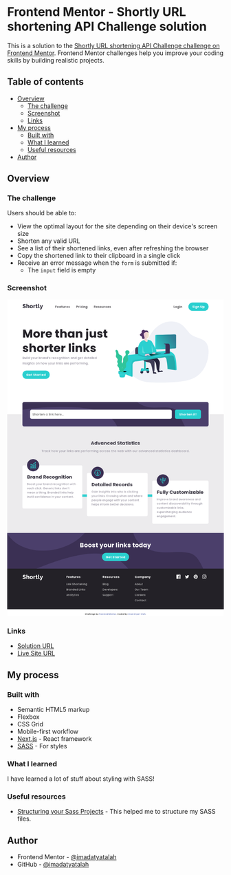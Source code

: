 # Frontend Mentor - Shortly URL shortening API Challenge solution

This is a solution to the [Shortly URL shortening API Challenge challenge on Frontend Mentor](https://www.frontendmentor.io/challenges/url-shortening-api-landing-page-2ce3ob-G). Frontend Mentor challenges help you improve your coding skills by building realistic projects.

## Table of contents

- [Overview](#overview)
  - [The challenge](#the-challenge)
  - [Screenshot](#screenshot)
  - [Links](#links)
- [My process](#my-process)
  - [Built with](#built-with)
  - [What I learned](#what-i-learned)
  - [Useful resources](#useful-resources)
- [Author](#author)

## Overview

### The challenge

Users should be able to:

- View the optimal layout for the site depending on their device's screen size
- Shorten any valid URL
- See a list of their shortened links, even after refreshing the browser
- Copy the shortened link to their clipboard in a single click
- Receive an error message when the `form` is submitted if:
  - The `input` field is empty

### Screenshot

![Screenshot for the Shortly URL shortening API coding challenge](./public/screenshot.png)

### Links

- [Solution URL](https://www.frontendmentor.io/solutions/built-using-nextjs-q3hMk_q3d)
- [Live Site URL](https://url-shortening-api-imadatyatalah.vercel.app/)

## My process

### Built with

- Semantic HTML5 markup
- Flexbox
- CSS Grid
- Mobile-first workflow
- [Next.js](https://nextjs.org/) - React framework
- [SASS](https://www.npmjs.com/package/sass) - For styles

### What I learned

I have learned a lot of stuff about styling with SASS!

### Useful resources

- [Structuring your Sass Projects](https://itnext.io/structuring-your-sass-projects-c8d41fa55ed4) - This helped me to structure my SASS files.

## Author

- Frontend Mentor - [@imadatyatalah](https://www.frontendmentor.io/profile/imadatyatalah)
- GitHub - [@imadatyatalah](https://www.github.com/imadatyatalah)
